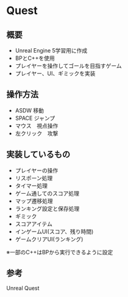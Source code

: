 # Quest

## 概要
* Unreal Engine 5学習用に作成  
* BPとC++を使用
* プレイヤーを操作してゴールを目指すゲーム
* プレイヤー、UI、ギミックを実装

## 操作方法
* ASDW 移動
* SPACE ジャンプ
* マウス　視点操作
* 左クリック　攻撃

## 実装しているもの
* プレイヤーの操作
* リスポーン処理
* タイマー処理
* ゲーム通してのスコア処理
* マップ遷移処理
* ランキング設定と保存処理
* ギミック
* スコアアイテム
* インゲームUI(スコア、残り時間)
* ゲームクリアUI(ランキング)

※一部のC++はBPから実行できるように設定

## 参考
Unreal Quest
